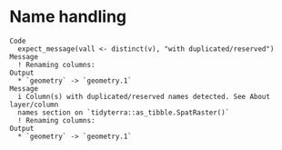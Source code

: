 # Name handling

    Code
      expect_message(vall <- distinct(v), "with duplicated/reserved")
    Message
      ! Renaming columns:
    Output
      * `geometry` -> `geometry.1`
    Message
      i Column(s) with duplicated/reserved names detected. See About layer/column
      names section on `tidyterra::as_tibble.SpatRaster()`
      ! Renaming columns:
    Output
      * `geometry` -> `geometry.1`

